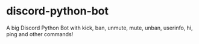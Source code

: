 # discord-python-bot
A big Discord Python Bot with kick, ban, unmute, mute, unban, userinfo, hi, ping and other commands!
